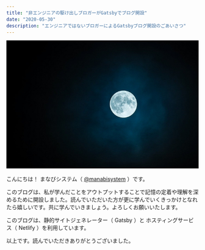 ```yaml
---
title: "非エンジニアの駆け出しブロガーがGatsbyでブログ開設"
date: "2020-05-30"
description: "エンジニアではないブロガーによるGatsbyブログ開設のごあいさつ"
---
```


![moon photo](2020-05-05-000001.jpg)

こんにちは！ まなびシステム（ [@manabisystem](https://twitter.com/manabisystem/) ）です。

このブログは、私が学んだことをアウトプットすることで記憶の定着や理解を深めるために開設しました。読んでいただいた方が更に学んでいくきっかけとなれたら嬉しいです。共に学んでいきましょう。よろしくお願いいたします。

このブログは、静的サイトジェネレーター（ Gatsby ）と ホスティングサービス（ Netlify ）を利用しています。

以上です。読んでいただきありがとうございました。

